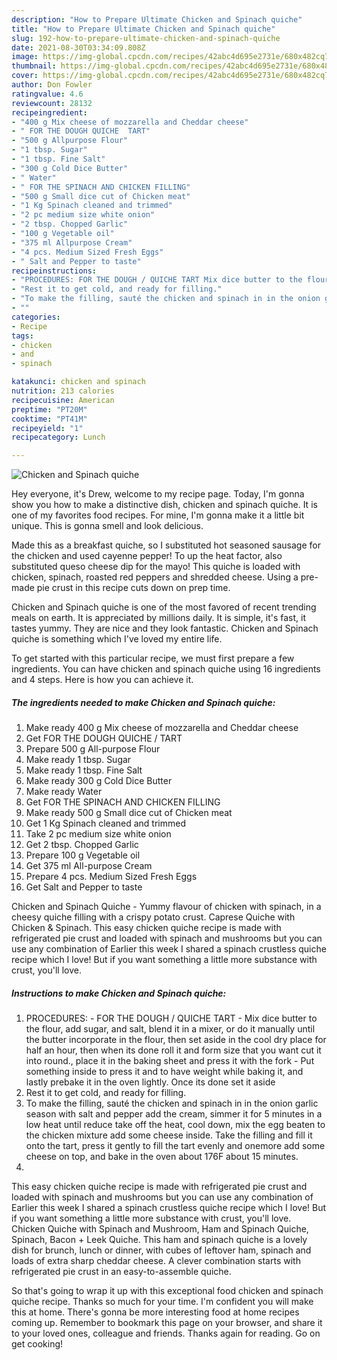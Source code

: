 ```yaml
---
description: "How to Prepare Ultimate Chicken and Spinach quiche"
title: "How to Prepare Ultimate Chicken and Spinach quiche"
slug: 192-how-to-prepare-ultimate-chicken-and-spinach-quiche
date: 2021-08-30T03:34:09.808Z
image: https://img-global.cpcdn.com/recipes/42abc4d695e2731e/680x482cq70/chicken-and-spinach-quiche-recipe-main-photo.jpg
thumbnail: https://img-global.cpcdn.com/recipes/42abc4d695e2731e/680x482cq70/chicken-and-spinach-quiche-recipe-main-photo.jpg
cover: https://img-global.cpcdn.com/recipes/42abc4d695e2731e/680x482cq70/chicken-and-spinach-quiche-recipe-main-photo.jpg
author: Don Fowler
ratingvalue: 4.6
reviewcount: 28132
recipeingredient:
- "400 g Mix cheese of mozzarella and Cheddar cheese"
- " FOR THE DOUGH QUICHE  TART"
- "500 g Allpurpose Flour"
- "1 tbsp. Sugar"
- "1 tbsp. Fine Salt"
- "300 g Cold Dice Butter"
- " Water"
- " FOR THE SPINACH AND CHICKEN FILLING"
- "500 g Small dice cut of Chicken meat"
- "1 Kg Spinach cleaned and trimmed"
- "2 pc medium size white onion"
- "2 tbsp. Chopped Garlic"
- "100 g Vegetable oil"
- "375 ml Allpurpose Cream"
- "4 pcs. Medium Sized Fresh Eggs"
- " Salt and Pepper to taste"
recipeinstructions:
- "PROCEDURES: FOR THE DOUGH / QUICHE TART Mix dice butter to the flour, add sugar, and salt, blend it in a mixer, or do it manually until the butter incorporate in the flour, then set aside in the cool dry place for half an hour, then when its done roll it and form size that you want cut it into round., place it in the baking sheet and press it with the fork Put something inside to press it and to have weight while baking it, and lastly prebake it in the oven lightly. Once its done set it aside"
- "Rest it to get cold, and ready for filling."
- "To make the filling, sauté the chicken and spinach in in the onion garlic season with salt and pepper add the cream, simmer it for 5 minutes in a low heat until reduce take off the heat, cool down, mix the egg beaten to the chicken mixture add some cheese inside. Take the filling and fill it onto the tart, press it gently to fill the tart evenly and onemore add some cheese on top, and bake in the oven about 176F about 15 minutes."
- ""
categories:
- Recipe
tags:
- chicken
- and
- spinach

katakunci: chicken and spinach 
nutrition: 213 calories
recipecuisine: American
preptime: "PT20M"
cooktime: "PT41M"
recipeyield: "1"
recipecategory: Lunch

---
```



![Chicken and Spinach quiche](https://img-global.cpcdn.com/recipes/42abc4d695e2731e/680x482cq70/chicken-and-spinach-quiche-recipe-main-photo.jpg)

Hey everyone, it's Drew, welcome to my recipe page. Today, I'm gonna show you how to make a distinctive dish, chicken and spinach quiche. It is one of my favorites food recipes. For mine, I'm gonna make it a little bit unique. This is gonna smell and look delicious.

Made this as a breakfast quiche, so I substituted hot seasoned sausage for the chicken and used cayenne pepper! To up the heat factor, also substituted queso cheese dip for the mayo! This quiche is loaded with chicken, spinach, roasted red peppers and shredded cheese. Using a pre-made pie crust in this recipe cuts down on prep time.

Chicken and Spinach quiche is one of the most favored of recent trending meals on earth. It is appreciated by millions daily. It is simple, it's fast, it tastes yummy. They are nice and they look fantastic. Chicken and Spinach quiche is something which I've loved my entire life.


To get started with this particular recipe, we must first prepare a few ingredients. You can have chicken and spinach quiche using 16 ingredients and 4 steps. Here is how you can achieve it.

<!--inarticleads1-->

##### The ingredients needed to make Chicken and Spinach quiche:

1. Make ready 400 g Mix cheese of mozzarella and Cheddar cheese
1. Get  FOR THE DOUGH QUICHE / TART
1. Prepare 500 g All-purpose Flour
1. Make ready 1 tbsp. Sugar
1. Make ready 1 tbsp. Fine Salt
1. Make ready 300 g Cold Dice Butter
1. Make ready  Water
1. Get  FOR THE SPINACH AND CHICKEN FILLING
1. Make ready 500 g Small dice cut of Chicken meat
1. Get 1 Kg Spinach cleaned and trimmed
1. Take 2 pc medium size white onion
1. Get 2 tbsp. Chopped Garlic
1. Prepare 100 g Vegetable oil
1. Get 375 ml All-purpose Cream
1. Prepare 4 pcs. Medium Sized Fresh Eggs
1. Get  Salt and Pepper to taste


Chicken and Spinach Quiche - Yummy flavour of chicken with spinach, in a cheesy quiche filling with a crispy potato crust. Caprese Quiche with Chicken &amp; Spinach. This easy chicken quiche recipe is made with refrigerated pie crust and loaded with spinach and mushrooms but you can use any combination of Earlier this week I shared a spinach crustless quiche recipe which I love! But if you want something a little more substance with crust, you&#39;ll love. 

<!--inarticleads2-->

##### Instructions to make Chicken and Spinach quiche:

1. PROCEDURES: - FOR THE DOUGH / QUICHE TART - Mix dice butter to the flour, add sugar, and salt, blend it in a mixer, or do it manually until the butter incorporate in the flour, then set aside in the cool dry place for half an hour, then when its done roll it and form size that you want cut it into round., place it in the baking sheet and press it with the fork - Put something inside to press it and to have weight while baking it, and lastly prebake it in the oven lightly. Once its done set it aside
1. Rest it to get cold, and ready for filling.
1. To make the filling, sauté the chicken and spinach in in the onion garlic season with salt and pepper add the cream, simmer it for 5 minutes in a low heat until reduce take off the heat, cool down, mix the egg beaten to the chicken mixture add some cheese inside. Take the filling and fill it onto the tart, press it gently to fill the tart evenly and onemore add some cheese on top, and bake in the oven about 176F about 15 minutes.
1. 


This easy chicken quiche recipe is made with refrigerated pie crust and loaded with spinach and mushrooms but you can use any combination of Earlier this week I shared a spinach crustless quiche recipe which I love! But if you want something a little more substance with crust, you&#39;ll love. Chicken Quiche with Spinach and Mushroom, Ham and Spinach Quiche, Spinach, Bacon + Leek Quiche. This ham and spinach quiche is a lovely dish for brunch, lunch or dinner, with cubes of leftover ham, spinach and loads of extra sharp cheddar cheese. A clever combination starts with refrigerated pie crust in an easy-to-assemble quiche. 

So that's going to wrap it up with this exceptional food chicken and spinach quiche recipe. Thanks so much for your time. I'm confident you will make this at home. There's gonna be more interesting food at home recipes coming up. Remember to bookmark this page on your browser, and share it to your loved ones, colleague and friends. Thanks again for reading. Go on get cooking!
